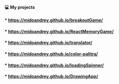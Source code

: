  #### 💻 My projects


 #### * https://midoandrey.github.io/breakoutGame/
 #### * https://midoandrey.github.io/ReactMemoryGame/
 #### * https://midoandrey.github.io/translator/
 #### * https://midoandrey.github.io/color-palitra/
 #### * https://midoandrey.github.io/loadingSpinner/
 #### * https://midoandrey.github.io/DrawingApp/


